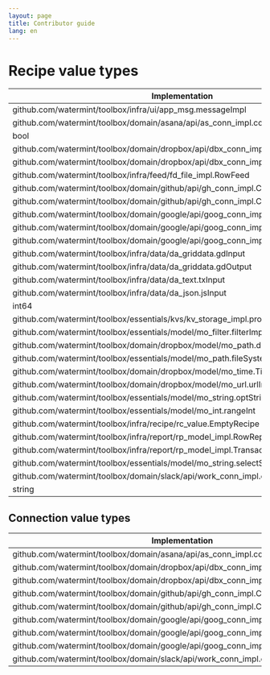 ```yaml
---
layout: page
title: Contributor guide
lang: en
---
```


# Recipe value types

| Implementation                                                                     | Conn  | Conns | CustomValueText | ErrorHandler | Feed  | GridDataInput | GridDataOutput | JsonInput | Message | Messages | Report | Reports | TextInput |
|------------------------------------------------------------------------------------|-------|-------|-----------------|--------------|-------|---------------|----------------|-----------|---------|----------|--------|---------|-----------|
| github.com/watermint/toolbox/infra/ui/app_msg.messageImpl                          | false | false | false           | false        | false | false         | false          | false     | true    | false    | false  | false   | false     |
| github.com/watermint/toolbox/domain/asana/api/as_conn_impl.connAsanaApi            | true  | false | true            | false        | false | false         | false          | false     | false   | false    | false  | false   | false     |
| bool                                                                               | false | false | false           | false        | false | false         | false          | false     | false   | false    | false  | false   | false     |
| github.com/watermint/toolbox/domain/dropbox/api/dbx_conn_impl.connScopedIndividual | true  | false | true            | true         | false | false         | false          | false     | false   | false    | false  | false   | false     |
| github.com/watermint/toolbox/domain/dropbox/api/dbx_conn_impl.connScopedTeam       | true  | false | true            | true         | false | false         | false          | false     | false   | false    | false  | false   | false     |
| github.com/watermint/toolbox/infra/feed/fd_file_impl.RowFeed                       | false | false | true            | false        | true  | false         | false          | false     | false   | false    | false  | false   | false     |
| github.com/watermint/toolbox/domain/github/api/gh_conn_impl.ConnGithubPublic       | true  | false | true            | false        | false | false         | false          | false     | false   | false    | false  | false   | false     |
| github.com/watermint/toolbox/domain/github/api/gh_conn_impl.ConnGithubRepo         | true  | false | true            | false        | false | false         | false          | false     | false   | false    | false  | false   | false     |
| github.com/watermint/toolbox/domain/google/api/goog_conn_impl.connGoogleCalendar   | true  | false | true            | false        | false | false         | false          | false     | false   | false    | false  | false   | false     |
| github.com/watermint/toolbox/domain/google/api/goog_conn_impl.connGoogleMail       | true  | false | true            | false        | false | false         | false          | false     | false   | false    | false  | false   | false     |
| github.com/watermint/toolbox/domain/google/api/goog_conn_impl.connSheets           | true  | false | true            | false        | false | false         | false          | false     | false   | false    | false  | false   | false     |
| github.com/watermint/toolbox/infra/data/da_griddata.gdInput                        | false | false | true            | false        | false | true          | false          | false     | false   | false    | false  | false   | false     |
| github.com/watermint/toolbox/infra/data/da_griddata.gdOutput                       | false | false | true            | false        | false | false         | true           | false     | false   | false    | false  | false   | false     |
| github.com/watermint/toolbox/infra/data/da_text.txInput                            | false | false | true            | false        | false | false         | false          | false     | false   | false    | false  | false   | true      |
| github.com/watermint/toolbox/infra/data/da_json.jsInput                            | false | false | true            | false        | false | false         | false          | true      | false   | false    | false  | false   | false     |
| int64                                                                              | false | false | false           | false        | false | false         | false          | false     | false   | false    | false  | false   | false     |
| github.com/watermint/toolbox/essentials/kvs/kv_storage_impl.proxyImpl              | false | false | false           | false        | false | false         | false          | false     | false   | false    | false  | false   | false     |
| github.com/watermint/toolbox/essentials/model/mo_filter.filterImpl                 | false | false | false           | false        | false | false         | false          | false     | false   | false    | false  | false   | false     |
| github.com/watermint/toolbox/domain/dropbox/model/mo_path.dropboxPathImpl          | false | false | true            | false        | false | false         | false          | false     | false   | false    | false  | false   | false     |
| github.com/watermint/toolbox/essentials/model/mo_path.fileSystemPathImpl           | false | false | true            | false        | false | false         | false          | false     | false   | false    | false  | false   | false     |
| github.com/watermint/toolbox/domain/dropbox/model/mo_time.TimeImpl                 | false | false | true            | false        | false | false         | false          | false     | false   | false    | false  | false   | false     |
| github.com/watermint/toolbox/domain/dropbox/model/mo_url.urlImpl                   | false | false | true            | false        | false | false         | false          | false     | false   | false    | false  | false   | false     |
| github.com/watermint/toolbox/essentials/model/mo_string.optString                  | false | false | true            | false        | false | false         | false          | false     | false   | false    | false  | false   | false     |
| github.com/watermint/toolbox/essentials/model/mo_int.rangeInt                      | false | false | true            | false        | false | false         | false          | false     | false   | false    | false  | false   | false     |
| github.com/watermint/toolbox/infra/recipe/rc_value.EmptyRecipe                     | false | true  | false           | false        | false | false         | false          | false     | false   | true     | false  | true    | false     |
| github.com/watermint/toolbox/infra/report/rp_model_impl.RowReport                  | false | false | false           | false        | false | false         | false          | false     | false   | false    | true   | false   | false     |
| github.com/watermint/toolbox/infra/report/rp_model_impl.TransactionReport          | false | false | false           | false        | false | false         | false          | false     | false   | false    | true   | false   | false     |
| github.com/watermint/toolbox/essentials/model/mo_string.selectString               | false | false | true            | false        | false | false         | false          | false     | false   | false    | false  | false   | false     |
| github.com/watermint/toolbox/domain/slack/api/work_conn_impl.connSlackApi          | true  | false | true            | false        | false | false         | false          | false     | false   | false    | false  | false   | false     |
| string                                                                             | false | false | false           | false        | false | false         | false          | false     | false   | false    | false  | false   | false     |

## Connection value types

| Implementation                                                                     | CustomValueText |
|------------------------------------------------------------------------------------|-----------------|
| github.com/watermint/toolbox/domain/asana/api/as_conn_impl.connAsanaApi            | true            |
| github.com/watermint/toolbox/domain/dropbox/api/dbx_conn_impl.connScopedIndividual | true            |
| github.com/watermint/toolbox/domain/dropbox/api/dbx_conn_impl.connScopedTeam       | true            |
| github.com/watermint/toolbox/domain/github/api/gh_conn_impl.ConnGithubPublic       | true            |
| github.com/watermint/toolbox/domain/github/api/gh_conn_impl.ConnGithubRepo         | true            |
| github.com/watermint/toolbox/domain/google/api/goog_conn_impl.connGoogleCalendar   | true            |
| github.com/watermint/toolbox/domain/google/api/goog_conn_impl.connGoogleMail       | true            |
| github.com/watermint/toolbox/domain/google/api/goog_conn_impl.connSheets           | true            |
| github.com/watermint/toolbox/domain/slack/api/work_conn_impl.connSlackApi          | true            |


